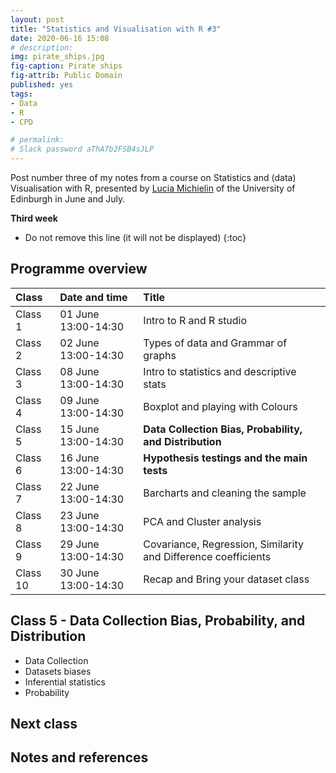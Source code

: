 ```yaml
---
layout: post
title: "Statistics and Visualisation with R #3"
date: 2020-06-16 15:08
# description: 
img: pirate_ships.jpg
fig-caption: Pirate ships
fig-attrib: Public Domain
published: yes
tags:
- Data
- R
- CPD

# permalink:
# Slack password aThA7b2FSB4sJLP
---
```

Post number three of my notes from a course on Statistics and (data) Visualisation with R, presented by [Lucia Michielin](https://edinburgh.academia.edu/luciamichielin) of the University of Edinburgh in June and July.

**Third week**

* Do not remove this line (it will not be displayed)
{:toc}

## Programme overview

Class|Date and time|Title
:------|:------|:------
Class 1|01 June 13:00-14:30|Intro to R and R studio 
Class 2|02 June 13:00-14:30|Types of data and Grammar of graphs
Class 3|08 June 13:00-14:30|Intro to statistics and descriptive stats
Class 4|09 June 13:00-14:30|Boxplot and playing with Colours
Class 5|15 June 13:00-14:30|**Data Collection Bias, Probability, and Distribution**
Class 6|16 June 13:00-14:30|**Hypothesis testings and the main tests**
Class 7|22 June 13:00-14:30|Barcharts and cleaning the sample
Class 8|23 June 13:00-14:30|PCA and Cluster analysis
Class 9|29 June 13:00-14:30|Covariance, Regression, Similarity and Difference coefficients
Class 10|30 June 13:00-14:30|Recap and Bring your dataset class 

## Class 5 - Data Collection Bias, Probability, and Distribution

* Data Collection 
* Datasets biases
* Inferential statistics
* Probability 


## Next class


## Notes and references

